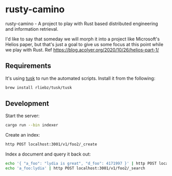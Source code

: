 # rusty-camino

rusty-camino - A project to play with Rust based distributed engineering and information retrieval.  

I'd like to say that someday we will morph it into a project like Microsoft's Helios paper, but that's just a goal to give us some focus at this point while we play with Rust.  Ref https://blog.acolyer.org/2020/10/26/helios-part-1/

## Requirements

It's using [tusk](https://github.com/rliebz/tusk) to run the automated scripts. Install it from the following:

```sh
brew install rliebz/tusk/tusk
```

## Development

Start the server:

```sh
cargo run --bin indexer
```

Create an index:

```sh
http POST localhost:3001/v1/foo2/_create
```

Index a document and query it back out:

```sh
echo '{ "a_foo": "lydia is great", "d_foo": 4171997 }' | http POST localhost:3001/v1/foo2/_upsert
echo 'a_foo:lydia' | http POST localhost:3001/v1/foo2/_search
```